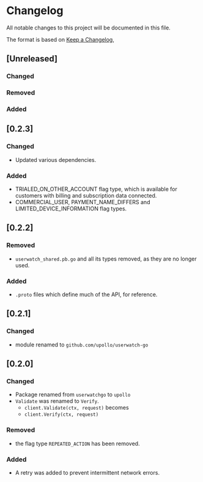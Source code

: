 # Changelog

All notable changes to this project will be documented in this file.

The format is based on [Keep a Changelog](https://keepachangelog.com/en/1.0.0/),

## [Unreleased]

### Changed

### Removed

### Added

## [0.2.3]

### Changed

- Updated various dependencies.

### Added

- TRIALED_ON_OTHER_ACCOUNT flag type, which is available for customers with billing
  and subscription data connected.
- COMMERCIAL_USER, PAYMENT_NAME_DIFFERS and LIMITED_DEVICE_INFORMATION flag types.

## [0.2.2]

### Removed

- `userwatch_shared.pb.go` and all its types removed, as they are no longer used.

### Added

- `.proto` files which define much of the API, for reference.

## [0.2.1]

### Changed

- module renamed to `github.com/upollo/userwatch-go`

## [0.2.0]

### Changed

- Package renamed from `userwatchgo` to `upollo`
- `Validate` was renamed to `Verify`.
  - `client.Validate(ctx, request)` becomes
  - `client.Verify(ctx, request)`

### Removed

- the flag type `REPEATED_ACTION` has been removed.

### Added

- A retry was added to prevent intermittent network errors.
